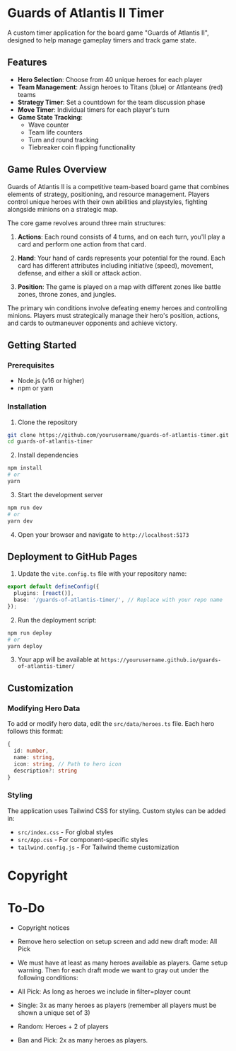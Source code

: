 # Guards of Atlantis II Timer

A custom timer application for the board game "Guards of Atlantis II", designed to help manage gameplay timers and track game state.

## Features

- **Hero Selection**: Choose from 40 unique heroes for each player
- **Team Management**: Assign heroes to Titans (blue) or Atlanteans (red) teams
- **Strategy Timer**: Set a countdown for the team discussion phase
- **Move Timer**: Individual timers for each player's turn
- **Game State Tracking**:
  - Wave counter
  - Team life counters
  - Turn and round tracking
  - Tiebreaker coin flipping functionality

## Game Rules Overview

Guards of Atlantis II is a competitive team-based board game that combines elements of strategy, positioning, and resource management. Players control unique heroes with their own abilities and playstyles, fighting alongside minions on a strategic map.

The core game revolves around three main structures:

1. **Actions**: Each round consists of 4 turns, and on each turn, you'll play a card and perform one action from that card.

2. **Hand**: Your hand of cards represents your potential for the round. Each card has different attributes including initiative (speed), movement, defense, and either a skill or attack action.

3. **Position**: The game is played on a map with different zones like battle zones, throne zones, and jungles.

The primary win conditions involve defeating enemy heroes and controlling minions. Players must strategically manage their hero's position, actions, and cards to outmaneuver opponents and achieve victory.

## Getting Started

### Prerequisites

- Node.js (v16 or higher)
- npm or yarn

### Installation

1. Clone the repository
```bash
git clone https://github.com/yourusername/guards-of-atlantis-timer.git
cd guards-of-atlantis-timer
```

2. Install dependencies
```bash
npm install
# or
yarn
```

3. Start the development server
```bash
npm run dev
# or
yarn dev
```

4. Open your browser and navigate to `http://localhost:5173`

## Deployment to GitHub Pages

1. Update the `vite.config.ts` file with your repository name:
```ts
export default defineConfig({
  plugins: [react()],
  base: '/guards-of-atlantis-timer/', // Replace with your repo name
});
```

2. Run the deployment script:
```bash
npm run deploy
# or
yarn deploy
```

3. Your app will be available at `https://yourusername.github.io/guards-of-atlantis-timer/`

## Customization

### Modifying Hero Data

To add or modify hero data, edit the `src/data/heroes.ts` file. Each hero follows this format:

```typescript
{
  id: number,
  name: string,
  icon: string, // Path to hero icon
  description?: string
}
```

### Styling

The application uses Tailwind CSS for styling. Custom styles can be added in:
- `src/index.css` - For global styles
- `src/App.css` - For component-specific styles
- `tailwind.config.js` - For Tailwind theme customization

# Copyright


# To-Do
- Copyright notices

- Remove hero selection on setup screen and add new draft mode: All Pick


- We must have at least as many heroes available as players. Game setup warning. Then for each draft mode we want to gray out under the following conditions:
- All Pick: As long as heroes we include in filter=player count
- Single: 3x as many heroes as players (remember all players must be shown a unique set of 3)
- Random: Heroes + 2 of players
- Ban and Pick: 2x as many heroes as players.